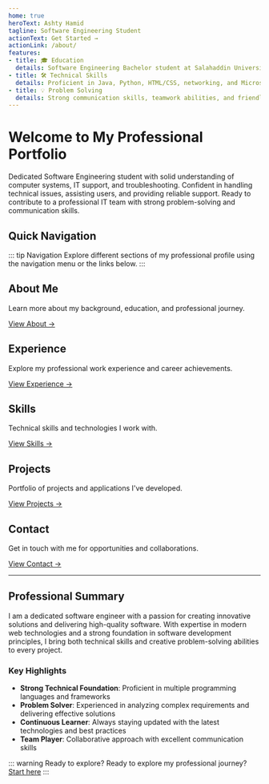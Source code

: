 ```yaml
---
home: true
heroText: Ashty Hamid
tagline: Software Engineering Student
actionText: Get Started →
actionLink: /about/
features:
- title: 🎓 Education
  details: Software Engineering Bachelor student at Salahaddin University Erbil since November 2022.
- title: 🛠️ Technical Skills
  details: Proficient in Java, Python, HTML/CSS, networking, and Microsoft Office applications.
- title: 💡 Problem Solving
  details: Strong communication skills, teamwork abilities, and friendly approach to technical challenges.
---
```


# Welcome to My Professional Portfolio

Dedicated Software Engineering student with solid understanding of computer systems, IT support, and troubleshooting. Confident in handling technical issues, assisting users, and providing reliable support. Ready to contribute to a professional IT team with strong problem-solving and communication skills.

## Quick Navigation

::: tip Navigation
Explore different sections of my professional profile using the navigation menu or the links below.
:::

## About Me
Learn more about my background, education, and professional journey.

[View About →](/about/)

## Experience
Explore my professional work experience and career achievements.

[View Experience →](/experience/)

## Skills
Technical skills and technologies I work with.

[View Skills →](/skills/)

## Projects
Portfolio of projects and applications I've developed.

[View Projects →](/projects/)

## Contact
Get in touch with me for opportunities and collaborations.

[View Contact →](/contact/)

---

## Professional Summary

I am a dedicated software engineer with a passion for creating innovative solutions and delivering high-quality software. With expertise in modern web technologies and a strong foundation in software development principles, I bring both technical skills and creative problem-solving abilities to every project.

### Key Highlights

- **Strong Technical Foundation**: Proficient in multiple programming languages and frameworks
- **Problem Solver**: Experienced in analyzing complex requirements and delivering effective solutions  
- **Continuous Learner**: Always staying updated with the latest technologies and best practices
- **Team Player**: Collaborative approach with excellent communication skills

::: warning Ready to explore?
Ready to explore my professional journey? [Start here](/about/)
:::
